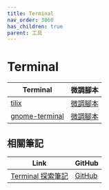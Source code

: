 ```yaml
---
title: Terminal
nav_order: 3060
has_children: true
parent: 工具
---
```



# Terminal

| Terminal | 微調腳本 |
| --- | --- |
| [tilix](https://samwhelp.github.io/note-about-ubuntu-budgie/read/subject/tool/terminal/tilix.html) | [微調腳本](https://github.com/samwhelp/ubuntu-budgie-adjustment/tree/main/prototype/main/tool-config/part/tilix) |
| [gnome-terminal](https://samwhelp.github.io/note-about-ubuntu-budgie/read/subject/tool/terminal/gnome-terminal.html) | [微調腳本](https://github.com/samwhelp/ubuntu-budgie-adjustment/tree/main/prototype/main/tool-config/part/gnome-terminal) |




## 相關筆記

| Link | GitHub |
| ---- | ------ |
| [Terminal 探索筆記](https://samwhelp.github.io/note-about-terminal/) | [GitHub](https://github.com/samwhelp/note-about-terminal) |
